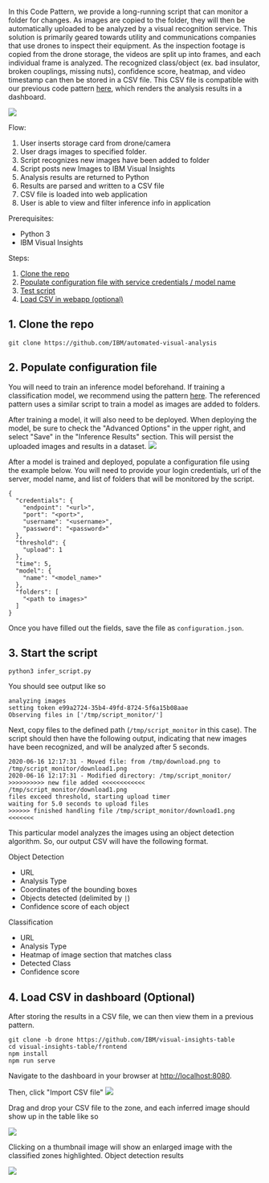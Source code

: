 In this Code Pattern, we provide a long-running script that can monitor a folder for changes. As images are copied to the folder, they will then be automatically uploaded to be analyzed by a visual recognition service. This solution is primarily geared towards utility and communications companies that use drones to inspect their equipment. As the inspection footage is copied from the drone storage, the videos are split up into frames, and each individual frame is analyzed. The recognized class/object (ex. bad insulator, broken couplings, missing nuts), confidence score, heatmap, and video timestamp can then be stored in a CSV file. This CSV file is compatible with our previous code pattern [here](https://github.com/IBM/visual-insights-table), which renders the analysis results in a dashboard.

<img src="https://i.imgur.com/ikvffft.png"  />

Flow:
1. User inserts storage card from drone/camera
2. User drags images to specified folder.
3. Script recognizes new images have been added to folder
4. Script posts new Images to IBM Visual Insights <!-- Maximo Visual Inspection APIs -->
5. Analysis results are returned to Python
6. Results are parsed and written to a CSV file
7. CSV file is loaded into web application
8. User is able to view and filter inference info in application

Prerequisites:

- Python 3
- IBM Visual Insights
<!-- - Maximo Visual Inspector -->

Steps:
1. [Clone the repo](#1-clone-the-repo)
2. [Populate configuration file with service credentials / model name](#2-populate-configuration-file)
3. [Test script](#3-test-script)
4. [Load CSV in webapp (optional)](#4-load-csv)


## 1. Clone the repo
```
git clone https://github.com/IBM/automated-visual-analysis
```

## 2. Populate configuration file

You will need to train an inference model beforehand. If training a classification model, we recommend using the pattern [here](https://github.com/IBM/visual-insights-data-sync). The referenced pattern uses a similar script to train a model as images are added to folders.

After training a model, it will also need to be deployed. When deploying the model, be sure to check the "Advanced Options" in the upper right, and select "Save" in the "Inference Results" section. This will persist the uploaded images and results in a dataset.
<img src="https://i.imgur.com/p9nYS9m.png" />


After a model is trained and deployed, populate a configuration file using the example below. You will need to provide your login credentials, url of the server, model name, and list of folders that will be monitored by the script.

```
{
  "credentials": {
    "endpoint": "<url>",
    "port": "<port>",
    "username": "<username>",
    "password": "<password>"
  },
  "threshold": {
    "upload": 1
  },
  "time": 5,
  "model": {
    "name": "<model_name>"
  },
  "folders": [
    "<path to images>"
  ]
}
```

Once you have filled out the fields, save the file as `configuration.json`.

## 3. Start the script

```
python3 infer_script.py
```

You should see output like so
```
analyzing images
setting token e99a2724-35b4-49fd-8724-5f6a15b08aae
Observing files in ['/tmp/script_monitor/']
```

Next, copy files to the defined path (`/tmp/script_monitor` in this case). The script should then have the following output, indicating that new images have been recognized, and will be analyzed after 5 seconds.

```
2020-06-16 12:17:31 - Moved file: from /tmp/download.png to /tmp/script_monitor/download1.png
2020-06-16 12:17:31 - Modified directory: /tmp/script_monitor/
>>>>>>>>>> new file added <<<<<<<<<<<<
/tmp/script_monitor/download1.png
files exceed threshold, starting upload timer
waiting for 5.0 seconds to upload files
>>>>>> finished handling file /tmp/script_monitor/download1.png <<<<<<<
```

<!-- Copy images to folder to trigger image inference. Drag and drop the images to the folder you've set in the configuration file. -->

This particular model analyzes the images using an object detection algorithm. So, our output CSV will have the following format.

Object Detection
- URL
- Analysis Type
- Coordinates of the bounding boxes
- Objects detected (delimited by `|`)
- Confidence score of each object

<!-- ```
https://<url>/uploads/temp/4c436fa6-188f-4fdf-8e0f-9e46b79b0b1a/35c5a552-3e63-4e56-9b63-d06e8893c94f.png,Object Detection,643-365-681-493|790-544-1057-859,Green|Red,0.963|0.999
``` -->

Classification
- URL
- Analysis Type
- Heatmap of image section that matches class
- Detected Class
- Confidence score


## 4. Load CSV in dashboard (Optional)
After storing the results in a CSV file, we can then view them in a previous pattern.

```
git clone -b drone https://github.com/IBM/visual-insights-table
cd visual-insights-table/frontend
npm install
npm run serve
```

Navigate to the dashboard in your browser at [http://localhost:8080](http://localhost:8080).

Then, click "Import CSV file"
<img src="https://i.imgur.com/NfIeVS3.png" />

Drag and drop your CSV file to the zone, and each inferred image should show up in the table like so

<img src="https://i.imgur.com/Q5mNvLh.png" />


Clicking on a thumbnail image will show an enlarged image with the classified zones highlighted. Object detection results


<img src="https://i.imgur.com/D9cIgMl.png" />
